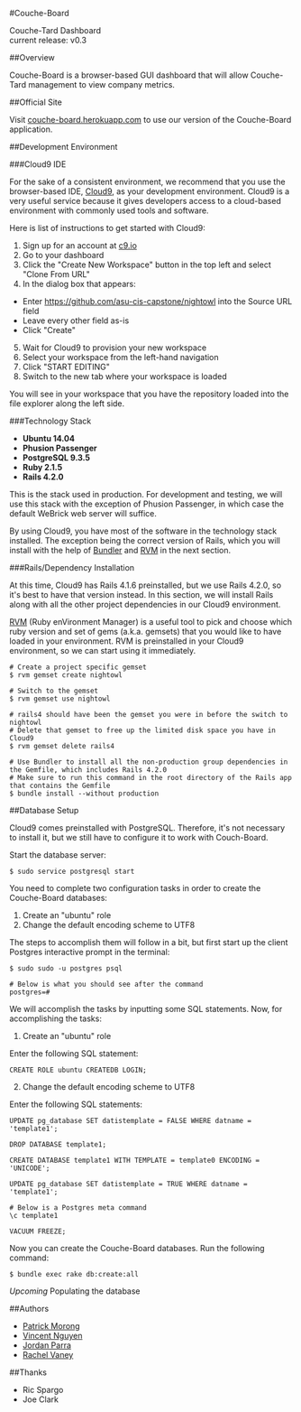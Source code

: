 #Couche-Board

Couche-Tard Dashboard  
current release: v0.3

##Overview

Couche-Board is a browser-based GUI dashboard that will allow Couche-Tard management to view company metrics.

##Official Site

Visit [couche-board.herokuapp.com](https://couche-board.herokuapp.com) to use our version of the Couche-Board application.

 
##Development Environment

###Cloud9 IDE

For the sake of a consistent environment, we recommend that you use the browser-based IDE, [Cloud9](https://c9.io/), as your development environment. Cloud9 is a very useful service because it gives developers access to a cloud-based environment with commonly used tools and software.

Here is list of instructions to get started with Cloud9:

1. Sign up for an account at [c9.io](https://c9.io/)
2. Go to your dashboard
3. Click the "Create New Workspace" button in the top left and select "Clone From URL"
4. In the dialog box that appears:
 * Enter https://github.com/asu-cis-capstone/nightowl into the Source URL field
 * Leave every other field as-is
 * Click "Create"
5. Wait for Cloud9 to provision your new workspace
6. Select your workspace from the left-hand navigation
7. Click "START EDITING"
8. Switch to the new tab where your workspace is loaded
 
You will see in your workspace that you have the repository loaded into the file explorer along the left side. 

###Technology Stack

* **Ubuntu 14.04**
* **Phusion Passenger**
* **PostgreSQL 9.3.5**
* **Ruby 2.1.5**
* **Rails 4.2.0**
 
This is the stack used in production. For development and testing, we will use this stack with the exception of Phusion Passenger, in which case the default WeBrick web server will suffice.

By using Cloud9, you have most of the software in the technology stack installed. The exception being the correct version of Rails, which you will install with the help of [Bundler](http://bundler.io/) and [RVM](https://rvm.io/) in the next section.

###Rails/Dependency Installation

At this time, Cloud9 has Rails 4.1.6 preinstalled, but we use Rails 4.2.0, so it's best to have that version instead. In this section, we will install Rails along with all the other project dependencies in our Cloud9 environment.

[RVM](https://rvm.io/) (Ruby enVironment Manager) is a useful tool to pick and choose which ruby version and set of gems (a.k.a. gemsets) that you would like to have loaded in your environment. RVM is preinstalled in your Cloud9 environment, so we can start using it immediately.

```
# Create a project specific gemset
$ rvm gemset create nightowl

# Switch to the gemset
$ rvm gemset use nightowl

# rails4 should have been the gemset you were in before the switch to nightowl
# Delete that gemset to free up the limited disk space you have in Cloud9
$ rvm gemset delete rails4

# Use Bundler to install all the non-production group dependencies in the Gemfile, which includes Rails 4.2.0
# Make sure to run this command in the root directory of the Rails app that contains the Gemfile
$ bundle install --without production
```

##Database Setup

Cloud9 comes preinstalled with PostgreSQL. Therefore, it's not necessary to install it, but we still have to configure it to work with Couch-Board.

Start the database server:
```
$ sudo service postgresql start
```

You need to complete two configuration tasks in order to create the Couche-Board databases: 
 
1. Create an "ubuntu" role
2. Change the default encoding scheme to UTF8
 
The steps to accomplish them will follow in a bit, but first start up the client Postgres interactive prompt in the terminal:

```
$ sudo sudo -u postgres psql

# Below is what you should see after the command
postgres=#
```
 
We will accomplish the tasks by inputting some SQL statements. Now, for accomplishing the tasks:

1. Create an "ubuntu" role 

Enter the following SQL statement:
```
CREATE ROLE ubuntu CREATEDB LOGIN;
```

2. Change the default encoding scheme to UTF8
 
Enter the following SQL statements:
```
UPDATE pg_database SET datistemplate = FALSE WHERE datname = 'template1';

DROP DATABASE template1;

CREATE DATABASE template1 WITH TEMPLATE = template0 ENCODING = 'UNICODE';

UPDATE pg_database SET datistemplate = TRUE WHERE datname = 'template1';

# Below is a Postgres meta command
\c template1

VACUUM FREEZE;
```

Now you can create the Couche-Board databases. Run the following command:
```
$ bundle exec rake db:create:all
```

*Upcoming*
Populating the database

##Authors

* [Patrick Morong](https://github.com/pmorong)  
* [Vincent Nguyen](https://github.com/vietcent)  
* [Jordan Parra](https://github.com/Jordan-Parra)  
* [Rachel Vaney](https://ithub.com/theroguemuppet)


##Thanks

* Ric Spargo
* Joe Clark



